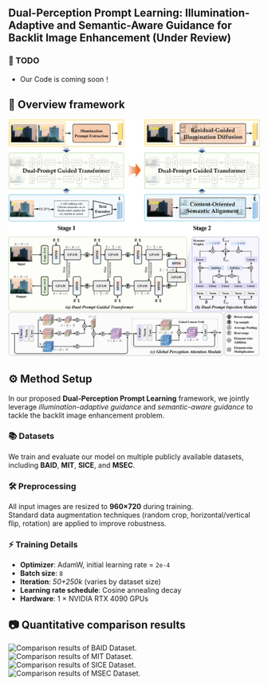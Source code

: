   
## Dual-Perception Prompt Learning: Illumination-Adaptive and Semantic-Aware Guidance for Backlit Image Enhancement (Under Review)


### 📌 TODO
- Our Code is coming soon！


## 🔎 Overview framework
![Network](/figs/Figures_Framework.png)
![Framework](/figs/Figures_network7.png)

## ⚙️ Method Setup
In our proposed **Dual-Perception Prompt Learning** framework, we jointly leverage *illumination-adaptive guidance* and *semantic-aware guidance* to tackle the backlit image enhancement problem.

### 📚 Datasets
We train and evaluate our model on multiple publicly available datasets, including **BAID**, **MIT**, **SICE**, and **MSEC**.  


### 🛠 Preprocessing
All input images are resized to **960×720** during training.  
Standard data augmentation techniques (random crop, horizontal/vertical flip, rotation) are applied to improve robustness.

### ⚡ Training Details
- **Optimizer**: AdamW, initial learning rate = `2e-4`  
- **Batch size**: `8`  
- **Iteration**: *50+250k* (varies by dataset size)  
- **Learning rate schedule**: Cosine annealing decay  
- **Hardware**: 1 × NVIDIA RTX 4090 GPUs

## 📷 Quantitative comparison results
![Comparison results of BAID Dataset.](/figs/Figures_BAID4.png)
![Comparison results of MIT Dataset.](/figs/Figures_mit3.png)
![Comparison results of SICE Dataset.](/figs/Figures_app_low.png)
![Comparison results of MSEC Dataset.](/figs/Figures_app_over.png)


